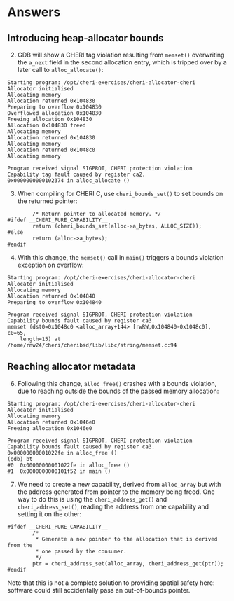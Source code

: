# Answers

## Introducing heap-allocator bounds

2. GDB will show a CHERI tag violation resulting from `memset()` overwriting
   the `a_next` field in the second allocation entry, which is tripped over by
   a later call to `alloc_allocate()`:

```
Starting program: /opt/cheri-exercises/cheri-allocator-cheri 
Allocator initialised
Allocating memory
Allocation returned 0x104830
Preparing to overflow 0x104830
Overflowed allocation 0x104830
Freeing allocation 0x104830
Allocation 0x104830 freed
Allocating memory
Allocation returned 0x104830
Allocating memory
Allocation returned 0x1048c0
Allocating memory

Program received signal SIGPROT, CHERI protection violation
Capability tag fault caused by register ca2.
0x0000000000102374 in alloc_allocate ()
```

3. When compiling for CHERI C, use `cheri_bounds_set()` to set bounds on the
   returned pointer:

```
        /* Return pointer to allocated memory. */
#ifdef __CHERI_PURE_CAPABILITY__
        return (cheri_bounds_set(alloc->a_bytes, ALLOC_SIZE));
#else
        return (alloc->a_bytes);
#endif
```

4. With this change, the `memset()` call in `main()` triggers a bounds
   violation exception on overflow:

```
Starting program: /opt/cheri-exercises/cheri-allocator-cheri 
Allocator initialised
Allocating memory
Allocation returned 0x104840
Preparing to overflow 0x104840

Program received signal SIGPROT, CHERI protection violation
Capability bounds fault caused by register ca3.
memset (dst0=0x1048c0 <alloc_array+144> [rwRW,0x104840-0x1048c0], c0=65, 
    length=15) at /home/rnw24/cheri/cheribsd/lib/libc/string/memset.c:94
```

## Reaching allocator metadata

6. Following this change, `alloc_free()` crashes with a bounds violation,
   due to reaching outside the bounds of the passed memory allocation:

```
Starting program: /opt/cheri-exercises/cheri-allocator-cheri 
Allocator initialised
Allocating memory
Allocation returned 0x1046e0
Freeing allocation 0x1046e0

Program received signal SIGPROT, CHERI protection violation
Capability bounds fault caused by register ca3.
0x00000000001022fe in alloc_free ()
(gdb) bt
#0  0x00000000001022fe in alloc_free ()
#1  0x0000000000101f52 in main ()
```

7. We need to create a new capability, derived from `alloc_array` but with the
   address generated from pointer to the memory being freed.
   One way to do this is using the `cheri_address_get()` and
   `cheri_address_set()`, reading the address from one capability and setting
   it on the other:

```
#ifdef __CHERI_PURE_CAPABILITY__
        /*
         * Generate a new pointer to the allocation that is derived from the
         * one passed by the consumer.
         */
        ptr = cheri_address_set(alloc_array, cheri_address_get(ptr));
#endif
```

   Note that this is not a complete solution to providing spatial safety here:
   software could still accidentally pass an out-of-bounds pointer.

